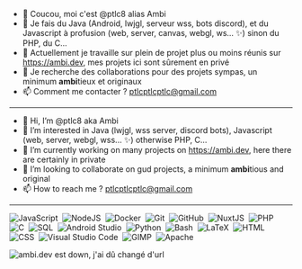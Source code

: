 - 👋 Coucou, moi c'est @ptlc8 alias Ambi
- 👀 Je fais du Java (Android, lwjgl, serveur wss, bots discord), et du Javascript à profusion (web, server, canvas, webgl, ws... ✨) sinon du PHP, du C...
- 🌱 Actuellement je travaille sur plein de projet plus ou moins réunis sur <https://ambi.dev>, mes projets ici sont sûrement en privé
- 💞️ Je recherche des collaborations pour des projets sympas, un minimum **ambi**tieux et originaux
- 📫 Comment me contacter ? ptlcptlcptlc@gmail.com

---

- 👋 Hi, I’m @ptlc8 aka Ambi
- 👀 I’m interested in Java (lwjgl, wss server, discord bots), Javascript (web, server, webgl, wss... ✨) otherwise PHP, C... 
- 🌱 I’m currently working on many projects on <https://ambi.dev>, here there are certainly in private
- 💞️ I’m looking to collaborate on gud projects, a minimum **ambi**tious and original
- 📫 How to reach me ? ptlcptlcptlc@gmail.com

---

<!---
![](https://github-readme-stats.vercel.app/api?username=ptlc8&show_icons=true&theme=radical&locale=fr)
--->

![JavaScript](https://img.shields.io/badge/-JavaScript-05122A?style=flat&logo=javascript)&nbsp;
![NodeJS](https://img.shields.io/badge/-NodeJS-05122A?style=flat&logo=nodedotjs)&nbsp;
![Docker](https://img.shields.io/badge/-Docker-05122A?style=flat&logo=docker)&nbsp;
![Git](https://img.shields.io/badge/-Git-05122A?style=flat&logo=git)&nbsp;
![GitHub](https://img.shields.io/badge/-GitHub-05122A?style=flat&logo=github)&nbsp;
![NuxtJS](https://img.shields.io/badge/-NuxtJS-05122A?style=flat&logo=nuxtdotjs)&nbsp;
![PHP](https://img.shields.io/badge/-PHP-05122A?style=flat&logo=php)&nbsp;
![C](https://img.shields.io/badge/-C-05122A?style=flat&logo=c)&nbsp;
![SQL](https://img.shields.io/badge/-SQL-05122A?style=flat&logo=mysql&logoColor=4479A1)&nbsp;
![Android Studio](https://img.shields.io/badge/-Android%20Studio-05122A?style=flat&logo=android-studio)&nbsp;
![Python](https://img.shields.io/badge/-Python-05122A?style=flat&logo=python)&nbsp;
![Bash](https://img.shields.io/badge/-Bash-05122A?style=flat&logo=gnu-bash)&nbsp;
![LaTeX](https://img.shields.io/badge/-LaTeX-05122A?style=flat&logo=latex)&nbsp;
![HTML](https://img.shields.io/badge/-HTML5-05122A?style=flat&logo=HTML5)&nbsp;
![CSS](https://img.shields.io/badge/-CSS3-05122A?style=flat&logo=CSS3&logoColor=1572B6)&nbsp;
![Visual Studio Code](https://img.shields.io/badge/-Visual%20Studio%20Code-05122A?style=flat&logo=visual-studio-code&logoColor=007ACC)&nbsp;
![GIMP](https://img.shields.io/badge/-GIMP-05122A?style=flat&logo=gimp)&nbsp;
![Apache](https://img.shields.io/badge/-Apache-05122A?style=flat&logo=apache&logoColor=D22128)&nbsp;

![ambi.dev est down, j'ai dû changé d'url](https://ambi.dev/ig/random.png "Une image random")

<!---
ptlc8/ptlc8 is a ✨ special ✨ repository because its `README.md` (this file) appears on your GitHub profile.
You can click the Preview link to take a look at your changes.
--->
